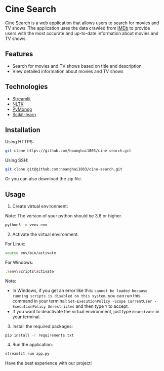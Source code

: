 # Cine Search

Cine Search is a web application that allows users to search for movies and TV shows. The application uses the data crawled from [IMDb](https://www.imdb.com/) to provide users with the most accurate and up-to-date information about movies and TV shows.

## Features

- Search for movies and TV shows based on title and description
- View detailed information about movies and TV shows

## Technologies

- [Streamlit](https://www.streamlit.io/)
- [NLTK](https://www.nltk.org/)
- [PyMongo](https://pymongo.readthedocs.io/en/stable/)
- [Scikit-learn](https://scikit-learn.org/stable/)

## Installation

Using HTTPS:

```bash
git clone https://github.com/hoanghai1803/cine-search.git
```

Using SSH:

```bash
git clone git@github.com:hoanghai1803/cine-search.git
```

Or you can also download the zip file.

## Usage

1. Create virtual environment:

Note: The version of your python should be 3.6 or higher.

```bash
python3 -m venv env
```

2. Activate the virtual environment:

For Linux:

```bash
source env/bin/activate
```

For Windows:

```bash
.\env\Scripts\activate
```

Note:
- In Windows, if you get an error like this: `cannot be loaded because running scripts is disabled on this system`, you can run this command in your terminal: `Set-ExecutionPolicy -Scope CurrentUser -ExecutionPolicy Unrestricted` and then type `Y` to accept.
- If you want to deactivate the virtual environment, just type `deactivate` in your terminal.

3. Install the required packages:

```bash
pip install -r requirements.txt
```

4. Run the application:

```bash
streamlit run app.py
```

Have the best experience with our project!